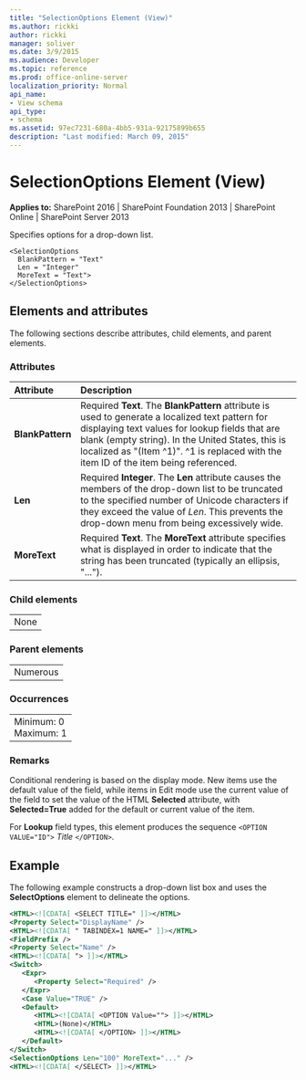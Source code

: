 ```yaml
---
title: "SelectionOptions Element (View)"
ms.author: rickki
author: rickki
manager: soliver
ms.date: 3/9/2015
ms.audience: Developer
ms.topic: reference
ms.prod: office-online-server
localization_priority: Normal
api_name:
- View schema
api_type:
- schema
ms.assetid: 97ec7231-680a-4bb5-931a-92175899b655
description: "Last modified: March 09, 2015"
---
```


# SelectionOptions Element (View)

 
  
 **Applies to:** SharePoint 2016 | SharePoint Foundation 2013 | SharePoint Online | SharePoint Server 2013
  
Specifies options for a drop-down list.
  
```
<SelectionOptions
  BlankPattern = "Text"
  Len = "Integer"
  MoreText = "Text">
</SelectionOptions>
```

## Elements and attributes

The following sections describe attributes, child elements, and parent elements.

### Attributes

|**Attribute**|**Description**|
|:-----|:-----|
|**BlankPattern** <br/> |Required **Text**. The **BlankPattern** attribute is used to generate a localized text pattern for displaying text values for lookup fields that are blank (empty string). In the United States, this is localized as "(Item ^1)". ^1 is replaced with the item ID of the item being referenced.  <br/> |
|**Len** <br/> |Required **Integer**. The **Len** attribute causes the members of the drop-down list to be truncated to the specified number of Unicode characters if they exceed the value of  _Len_. This prevents the drop-down menu from being excessively wide.  <br/> |
|**MoreText** <br/> |Required **Text**. The **MoreText** attribute specifies what is displayed in order to indicate that the string has been truncated (typically an ellipsis, "...").  <br/> |
   
### Child elements

||
|:-----|
|None |
   
### Parent elements

||
|:-----|
|Numerous |
   
### Occurrences

||
|:-----|
|Minimum: 0  <br/> Maximum: 1  <br/> |
   
### Remarks

Conditional rendering is based on the display mode. New items use the default value of the field, while items in Edit mode use the current value of the field to set the value of the HTML **Selected** attribute, with **Selected=True** added for the default or current value of the item. 
  
For **Lookup** field types, this element produces the sequence  `<OPTION VALUE="ID">` _Title_ `</OPTION>`.
  
## Example

The following example constructs a drop-down list box and uses the **SelectOptions** element to delineate the options. 
  
```XML
<HTML><![CDATA[ <SELECT TITLE=" ]]></HTML>
<Property Select="DisplayName" />
<HTML><![CDATA[ " TABINDEX=1 NAME=" ]]></HTML>
<FieldPrefix />
<Property Select="Name" />
<HTML><![CDATA[ "> ]]></HTML>
<Switch>
   <Expr>
      <Property Select="Required" />
   </Expr>
   <Case Value="TRUE" />
   <Default>
      <HTML><![CDATA[ <OPTION Value=""> ]]></HTML>
      <HTML>(None)</HTML>
      <HTML><![CDATA[ </OPTION> ]]></HTML>
   </Default>
</Switch>
<SelectionOptions Len="100" MoreText="..." />
<HTML><![CDATA[ </SELECT> ]]></HTML>
```


